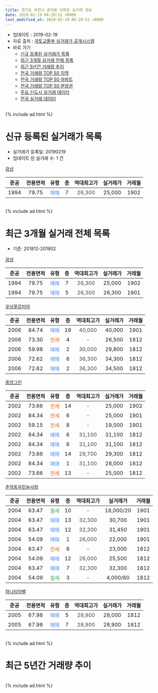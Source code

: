 ```yaml
---
title: 경기도 부천시 춘의동 아파트 실거래 정보
date: 2019-02-19 06:20:51 +0900
last_modified_at: 2019-02-19 06:20:51 +0900
---
```


* 업데이트 : 2019-02-19
* 자료 출처 : [국토교통부 실거래가 공개시스템](http://rt.molit.go.kr)
* 바로 가기
    * [신규 등록된 실거래가 목록](#신규-등록된-실거래가-목록)
    * [최근 3개월 실거래 전체 목록](#최근-3개월-실거래-전체-목록)
    * [최근 5년간 거래량 추이](#최근-5년간-거래량-추이)
    * [전국 거래량 TOP 50 지역](https://inasie.github.io/apt-trade-info/최근-3개월-전국에서-가장-거래가-많이-발생한-지역)
    * [전국 거래량 TOP 50 아파트](https://inasie.github.io/apt-trade-info/최근-3개월-전국에서-가장-거래가-많이-발생한-아파트)
    * [전국 거래량 TOP 50 분양권](https://inasie.github.io/apt-trade-info/최근-3개월-전국에서-가장-거래가-많이-발생한-분양권)
    * [주요 신도시 실거래 데이터](https://inasie.github.io/apt-trade-info/주요-신도시)
    * [전국 실거래 데이터](https://inasie.github.io/apt-trade-info/전국)
<br>
{% include ad.html %}
<br>

# 신규 등록된 실거래가 목록
* 실거래가 등록일: 20190219
* 업데이트 된 실거래 수: 1 건


[광성](https://search.naver.com/search.naver?query=%EA%B2%BD%EA%B8%B0%EB%8F%84+%EB%B6%80%EC%B2%9C%EC%8B%9C+%EC%B6%98%EC%9D%98%EB%8F%99+%EA%B4%91%EC%84%B1)

|준공|전용면적|유형|층|역대최고가|실거래가|거래월|
|:---:|:---:|:---:|:---:|:---:|:---:|:---:|
|1994|79.75|<span style="color:#4285f3">매매</span>|7|<span style="color:#444444">26,300</span>|25,000|1902|


<br>
{% include ad.html %}
<br>

# 최근 3개월 실거래 전체 목록
* 기준: 201812-201902


[광성](https://search.naver.com/search.naver?query=%EA%B2%BD%EA%B8%B0%EB%8F%84+%EB%B6%80%EC%B2%9C%EC%8B%9C+%EC%B6%98%EC%9D%98%EB%8F%99+%EA%B4%91%EC%84%B1)

|준공|전용면적|유형|층|역대최고가|실거래가|거래월|
|:---:|:---:|:---:|:---:|:---:|:---:|:---:|
|1994|79.75|<span style="color:#4285f3">매매</span>|7|<span style="color:#444444">26,300</span>|25,000|1902|
|1994|79.75|<span style="color:#4285f3">매매</span>|5|<span style="color:#444444">26,300</span>|26,300|1901|

[우남푸르미아](https://search.naver.com/search.naver?query=%EA%B2%BD%EA%B8%B0%EB%8F%84+%EB%B6%80%EC%B2%9C%EC%8B%9C+%EC%B6%98%EC%9D%98%EB%8F%99+%EC%9A%B0%EB%82%A8%ED%91%B8%EB%A5%B4%EB%AF%B8%EC%95%84)

|준공|전용면적|유형|층|역대최고가|실거래가|거래월|
|:---:|:---:|:---:|:---:|:---:|:---:|:---:|
|2006|84.74|<span style="color:#4285f3">매매</span>|19|<span style="color:#444444">40,000</span>|40,000|1901|
|2006|73.30|<span style="color:#ff5a00">전세</span>|4|<span style="color:#444444">-</span>|26,500|1812|
|2006|59.98|<span style="color:#4285f3">매매</span>|2|<span style="color:#444444">30,000</span>|29,800|1812|
|2006|72.62|<span style="color:#4285f3">매매</span>|6|<span style="color:#444444">36,300</span>|34,300|1812|
|2006|72.62|<span style="color:#4285f3">매매</span>|2|<span style="color:#444444">36,300</span>|34,500|1812|

[중앙그린](https://search.naver.com/search.naver?query=%EA%B2%BD%EA%B8%B0%EB%8F%84+%EB%B6%80%EC%B2%9C%EC%8B%9C+%EC%B6%98%EC%9D%98%EB%8F%99+%EC%A4%91%EC%95%99%EA%B7%B8%EB%A6%B0)

|준공|전용면적|유형|층|역대최고가|실거래가|거래월|
|:---:|:---:|:---:|:---:|:---:|:---:|:---:|
|2002|73.66|<span style="color:#ff5a00">전세</span>|14|<span style="color:#444444">-</span>|25,000|1902|
|2002|84.34|<span style="color:#ff5a00">전세</span>|6|<span style="color:#444444">-</span>|25,000|1901|
|2002|59.15|<span style="color:#ff5a00">전세</span>|8|<span style="color:#444444">-</span>|19,000|1901|
|2002|84.34|<span style="color:#4285f3">매매</span>|6|<span style="color:#444444">31,100</span>|31,100|1812|
|2002|84.34|<span style="color:#4285f3">매매</span>|6|<span style="color:#444444">31,100</span>|31,100|1812|
|2002|73.66|<span style="color:#4285f3">매매</span>|14|<span style="color:#444444">29,700</span>|29,300|1812|
|2002|84.34|<span style="color:#4285f3">매매</span>|1|<span style="color:#444444">31,100</span>|28,000|1812|
|2002|73.66|<span style="color:#ff5a00">전세</span>|13|<span style="color:#444444">-</span>|25,000|1812|

[춘의동우민늘사랑](https://search.naver.com/search.naver?query=%EA%B2%BD%EA%B8%B0%EB%8F%84+%EB%B6%80%EC%B2%9C%EC%8B%9C+%EC%B6%98%EC%9D%98%EB%8F%99+%EC%B6%98%EC%9D%98%EB%8F%99%EC%9A%B0%EB%AF%BC%EB%8A%98%EC%82%AC%EB%9E%91)

|준공|전용면적|유형|층|역대최고가|실거래가|거래월|
|:---:|:---:|:---:|:---:|:---:|:---:|:---:|
|2004|63.47|<span style="color:#34a853">월세</span>|10|<span style="color:#444444">-</span>|18,000/20|1901|
|2004|63.47|<span style="color:#4285f3">매매</span>|13|<span style="color:#444444">32,300</span>|30,700|1901|
|2004|63.47|<span style="color:#4285f3">매매</span>|12|<span style="color:#444444">32,300</span>|31,450|1901|
|2004|54.09|<span style="color:#4285f3">매매</span>|1|<span style="color:#444444">26,000</span>|22,000|1901|
|2004|63.47|<span style="color:#ff5a00">전세</span>|8|<span style="color:#444444">-</span>|23,000|1812|
|2004|54.09|<span style="color:#4285f3">매매</span>|12|<span style="color:#444444">26,000</span>|25,500|1812|
|2004|63.47|<span style="color:#4285f3">매매</span>|7|<span style="color:#444444">32,300</span>|32,300|1812|
|2004|54.09|<span style="color:#34a853">월세</span>|3|<span style="color:#444444">-</span>|4,000/60|1812|

[하나리아벨](https://search.naver.com/search.naver?query=%EA%B2%BD%EA%B8%B0%EB%8F%84+%EB%B6%80%EC%B2%9C%EC%8B%9C+%EC%B6%98%EC%9D%98%EB%8F%99+%ED%95%98%EB%82%98%EB%A6%AC%EC%95%84%EB%B2%A8)

|준공|전용면적|유형|층|역대최고가|실거래가|거래월|
|:---:|:---:|:---:|:---:|:---:|:---:|:---:|
|2005|67.98|<span style="color:#4285f3">매매</span>|5|<span style="color:#444444">28,900</span>|28,000|1812|
|2005|67.98|<span style="color:#4285f3">매매</span>|7|<span style="color:#444444">28,900</span>|28,900|1812|


<br>
{% include ad.html %}
<br>

# 최근 5년간 거래량 추이


<div style="width:100%;">
    <canvas id="deal_progress" height="200"></canvas>
</div>

<script>
new Chart(document.getElementById("deal_progress"), {
    type: 'line',
    data: {
        labels: ['201402','201403','201404','201405','201406','201407','201408','201409','201410','201411','201412','201501','201502','201503','201504','201505','201506','201507','201508','201509','201510','201511','201512','201601','201602','201603','201604','201605','201606','201607','201608','201609','201610','201611','201612','201701','201702','201703','201704','201705','201706','201707','201708','201709','201710','201711','201712','201801','201802','201803','201804','201805','201806','201807','201808','201809','201810','201811','201812','201901','201902'],
        datasets: [{
            label: '매매',
            pointRadius: 1,
            data: [10, 9, 9, 2, 2, 9, 5, 7, 8, 6, 3, 6, 12, 8, 13, 7, 14, 11, 9, 12, 9, 3, 3, 9, 6, 9, 6, 13, 10, 8, 9, 7, 12, 4, 5, 4, 7, 11, 4, 2, 9, 9, 7, 5, 5, 4, 3, 6, 8, 7, 9, 7, 4, 4, 4, 9, 1, 5, 11, 5, 1],
            borderColor: "rgba(255, 201, 14, 1)",
            backgroundColor: "rgba(255, 201, 14, 0.5)",
            fill: false,
            lineTension: 0
        },{
            label: '전월세',
            pointRadius: 1,
            data: [12, 9, 9, 11, 7, 3, 3, 4, 7, 3, 7, 4, 4, 5, 6, 8, 1, 3, 5, 5, 4, 6, 4, 3, 1, 4, 5, 5, 1, 4, 9, 4, 3, 9, 7, 5, 5, 3, 2, 4, 3, 4, 7, 3, 5, 4, 6, 2, 2, 7, 5, 3, 1, 4, 1, 5, 2, 4, 4, 3, 1],
            borderColor: "rgba(0, 141, 185, 1)",
            backgroundColor: "rgba(0, 141, 185, 0.5)",
            fill: false,
            lineTension: 0
        }
        ]
    },
    options: {
        responsive: true,
        title: {
            display: false
        },
        tooltips: {
            mode: 'index',
            intersect: false
        },
        hover: {
            mode: 'nearest',
            intersect: true
        },
        scales: {
            xAxes: [{
                display: true,
                scaleLabel: {
                    display: true,
                    labelString: '년/월'
                }
            }],
            yAxes: [{
                display: true,
                ticks: {
                    suggestedMin: 0,
                },
                scaleLabel: {
                    display: true,
                    labelString: '실거래 수'
                }
            }]
        }
    }
});

</script>


<br>
{% include ad.html %}
<br>

